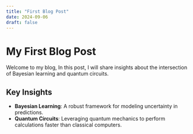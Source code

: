 ```yaml
---
title: "First Blog Post"
date: 2024-09-06
draft: false
---
```

 
# My First Blog Post
 
Welcome to my blog, In this post, I will share insights about the intersection of Bayesian learning and quantum circuits.

## Key Insights

- **Bayesian Learning**: A robust framework for modeling uncertainty in predictions.
- **Quantum Circuits**: Leveraging quantum mechanics to perform calculations faster than classical computers.
 